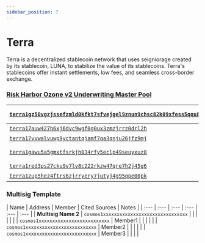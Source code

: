 ```yaml
---
sidebar_position: 7
---
```


# Terra

Terra is a decentralized stablecoin network that uses seigniorage created by its stablecoin, LUNA, to stabilize the value of its stablecoins. Terra's stablecoins offer instant settlements, low fees, and seamless cross-border exchange.



### [**Risk Harbor Ozone v2 Underwriting Master Pool**](https://safe.apollo.farm/phoenix-1/terra1gz50vgzjssefzmld0kfkt7sfvejgel9znun9chsc82k09xfess5qqu8qyc/members) 

| [`terra1gz50vgzjssefzmld0kfkt7sfvejgel9znun9chsc82k09xfess5qqu8qyc`](https://chainsco.pe/terra2/address/terra1gz50vgzjssefzmld0kfkt7sfvejgel9znun9chsc82k09xfess5qqu8qyc)  | Name | Vote | Cited Sources |
| :--- | :--- | :--- | :--- |
| [`terra17auw427h6xj6dvc9wgf0g0ux3zmzjrrz0drl2h`](https://chainsco.pe/terra2/address/terra17auw427h6xj6dvc9wgf0g0ux3zmzjrrz0drl2h) | Member1 | 20 | |
| [`terra17vvwalvuwp9yctantqjamf7qa3qnju26jfz9mj`](https://chainsco.pe/terra2/address/terra17vvwalvuwp9yctantqjamf7qa3qnju26jfz9mj) | Member2 | 20 | |
| [`terra1gawu5a5gmxtfsrkjh034rfy5eclp49seuyxuz8`](https://chainsco.pe/terra2/address/terra1gawu5a5gmxtfsrkjh034rfy5eclp49seuyxuz8) | [Risk Harbor](https://riskharbor.io) | 20 | |
| [`terra1red3ps27cku9v7lv8c222rkzw47qre7h2j45g6`](https://chainsco.pe/terra2/address/terra1red3ps27cku9v7lv8c222rkzw47qre7h2j45g6) | Member4 | 20 | |
| [`terra1zup5hez4ftrs6zjrryery7jutyj4g95qpe00pk`](https://chainsco.pe/terra2/address/terra1zup5hez4ftrs6zjrryery7jutyj4g95qpe00pk) | Member5 | 20  | |

### Multisig Template

| Name | Address | Member | Cited Sources | Notes |
| :--- | :--- | :--- | :--- | :--- | :--- |
| **Multisig Name 2** | `cosmos1xxxxxxxxxxxxxxxxxxxxxxxxxxxxxxx` |  |  |  | |
| | `cosmos1xxxxxxxxxxxxxxxxxxxxxxxxxx` | Member1 | | | |
| | `cosmos1xxxxxxxxxxxxxxxxxxxxxxxxxx` | Member2 | | | |
| | `cosmos1xxxxxxxxxxxxxxxxxxxxxxxxxx` | Member3 | | | |
